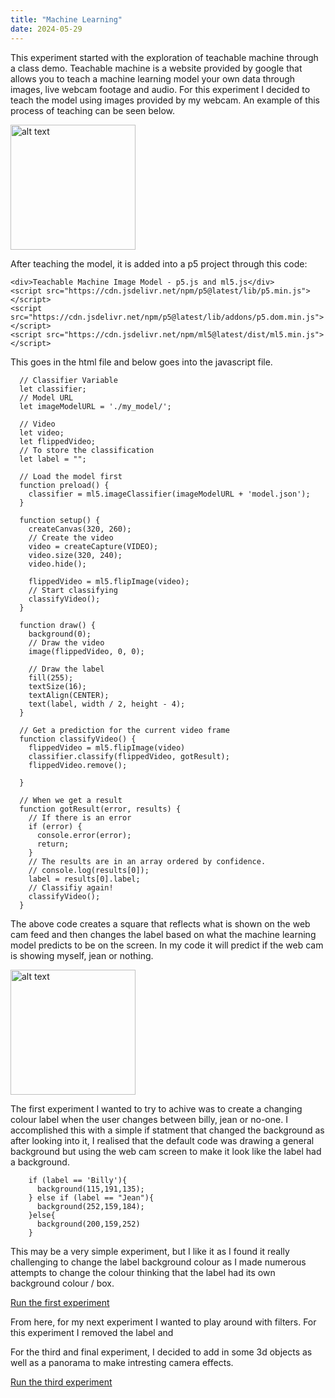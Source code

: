 ```yaml
---
title: "Machine Learning"
date: 2024-05-29
---
```


This experiment started with the exploration of teachable machine through a class demo. Teachable machine is a website provided by google that allows you to teach a machine learning model your own data through images, live webcam footage and audio. For this experiment I decided to teach the model using images provided by my webcam. An example of this process of teaching can be seen below.


<img src="/My-coding-portfolio/images/MachineLearning.png" alt="alt text" width="200">

After teaching the model, it is added into a p5 project through this code:
```
<div>Teachable Machine Image Model - p5.js and ml5.js</div>
<script src="https://cdn.jsdelivr.net/npm/p5@latest/lib/p5.min.js"></script>
<script src="https://cdn.jsdelivr.net/npm/p5@latest/lib/addons/p5.dom.min.js"></script>
<script src="https://cdn.jsdelivr.net/npm/ml5@latest/dist/ml5.min.js"></script>
```
This goes in the html file and below goes into the javascript file.
```
  // Classifier Variable
  let classifier;
  // Model URL
  let imageModelURL = './my_model/';
  
  // Video
  let video;
  let flippedVideo;
  // To store the classification
  let label = "";

  // Load the model first
  function preload() {
    classifier = ml5.imageClassifier(imageModelURL + 'model.json');
  }

  function setup() {
    createCanvas(320, 260);
    // Create the video
    video = createCapture(VIDEO);
    video.size(320, 240);
    video.hide();

    flippedVideo = ml5.flipImage(video);
    // Start classifying
    classifyVideo();
  }

  function draw() {
    background(0);
    // Draw the video
    image(flippedVideo, 0, 0);

    // Draw the label
    fill(255);
    textSize(16);
    textAlign(CENTER);
    text(label, width / 2, height - 4);
  }

  // Get a prediction for the current video frame
  function classifyVideo() {
    flippedVideo = ml5.flipImage(video)
    classifier.classify(flippedVideo, gotResult);
    flippedVideo.remove();

  }

  // When we get a result
  function gotResult(error, results) {
    // If there is an error
    if (error) {
      console.error(error);
      return;
    }
    // The results are in an array ordered by confidence.
    // console.log(results[0]);
    label = results[0].label;
    // Classifiy again!
    classifyVideo();
  }
```
The above code creates a square that reflects what is shown on the web cam feed and then changes the label based on what the machine learning model predicts to be on the screen. In my code it will predict if the web cam is showing myself, jean or nothing. 


<img src="/My-coding-portfolio/images/first-example.png" alt="alt text" width="200">



The first experiment I wanted to try to achive was to create a changing colour label when the user changes between billy, jean or no-one. I accomplished this with a simple if statment that changed the background as after looking into it, I realised that the default code was drawing a general background but using the web cam screen to make it look like the label had a background.
```
    if (label == 'Billy'){
      background(115,191,135);
    } else if (label == "Jean"){
      background(252,159,184);  
    }else{
      background(200,159,252)
    }
```
This may be a very simple experiment, but I like it as I found it really challenging to change the label background colour as I made numerous attempts to change the colour thinking that the label had its own background colour / box. 

[Run the first experiment](/My-coding-portfolio/creativeCode/Cube\Default/index.html)


From here, for my next experiment I wanted to play around with filters. For this experiment I removed the label and 




For the third and final experiment, I decided to add in some 3d objects as well as a panorama to make intresting camera effects.


[Run the third experiment](/My-coding-portfolio/creativeCode/Cube\cool-version/index.html)
